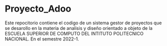 # Proyecto_Adoo

Este repocitorio contiene el codigo de un sistema gestor de proyectos que se desarollo en la materia de analisis y diseño orientado a objeto de la ESCUELA SUPERIOR DE COMPUTO 
DEL INTITUTO POLITECNICO NACIONAL. En el semestre 2022-1.
